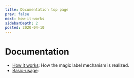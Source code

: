 ```yaml
---
title: Documentation top page
prev: false
next: how-it-works
sidebarDepth: 2
posted: 2020-04-10
---
```

# Documentation

- [How it works](how-it-works): How the magic label mechanism is realized.
- [Basic-usage](basic-usage):